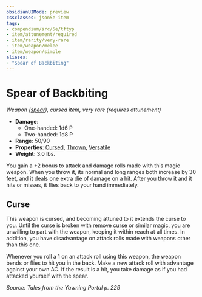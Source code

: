 ```yaml
---
obsidianUIMode: preview
cssclasses: json5e-item
tags:
- compendium/src/5e/tftyp
- item/attunement/required
- item/rarity/very-rare
- item/weapon/melee
- item/weapon/simple
aliases: 
- "Spear of Backbiting"
---
```

# Spear of Backbiting
*Weapon ([spear](TTRPG/Source%20Material/Mechanics/items/spear.md)), cursed item, very rare (requires attunement)*  

- **Damage**:
  - One-handed: 1d6 P
  - Two-handed: 1d8 P
- **Range**: 50/90
- **Properties**: [Cursed](TTRPG/Source%20Material/Mechanics/Rules/item-properties.md#Cursed%20Items), [Thrown](TTRPG/Source%20Material/Mechanics/Rules/item-properties.md#Thrown), [Versatile](TTRPG/Source%20Material/Mechanics/Rules/item-properties.md#Versatile)
- **Weight**: 3.0 lbs.

You gain a +2 bonus to attack and damage rolls made with this magic weapon. When you throw it, its normal and long ranges both increase by 30 feet, and it deals one extra die of damage on a hit. After you throw it and it hits or misses, it flies back to your hand immediately.

## Curse

This weapon is cursed, and becoming attuned to it extends the curse to you. Until the curse is broken with [remove curse](TTRPG/Source%20Material/Mechanics/spells/remove-curse.md) or similar magic, you are unwilling to part with the weapon, keeping it within reach at all times. In addition, you have disadvantage on attack rolls made with weapons other than this one.

Whenever you roll a 1 on an attack roll using this weapon, the weapon bends or flies to hit you in the back. Make a new attack roll with advantage against your own AC. If the result is a hit, you take damage as if you had attacked yourself with the spear.

*Source: Tales from the Yawning Portal p. 229*